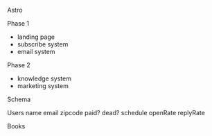 Astro

Phase 1
- landing page
- subscribe system
- email system

Phase 2
- knowledge system
- marketing system


Schema

Users
name
email
zipcode
paid?
dead?
schedule
openRate
replyRate


Books

